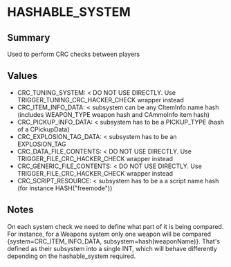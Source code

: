 # HASHABLE_SYSTEM

## Summary
Used to perform CRC checks between players

## Values
* CRC_TUNING_SYSTEM: < DO NOT USE DIRECTLY. Use TRIGGER_TUNING_CRC_HACKER_CHECK wrapper instead
* CRC_ITEM_INFO_DATA: < subsystem can be any CItemInfo name hash (includes WEAPON_TYPE weapon hash and CAmmoInfo item hash)
* CRC_PICKUP_INFO_DATA: < subsystem has to be a PICKUP_TYPE (hash of a CPickupData)
* CRC_EXPLOSION_TAG_DATA: < subsystem has to be an EXPLOSION_TAG
* CRC_DATA_FILE_CONTENTS: < DO NOT USE DIRECTLY. Use TRIGGER_FILE_CRC_HACKER_CHECK wrapper instead
* CRC_GENERIC_FILE_CONTENTS: < DO NOT USE DIRECTLY. Use TRIGGER_FILE_CRC_HACKER_CHECK wrapper instead
* CRC_SCRIPT_RESOURCE: < subsystem has to be a a script name hash (for instance HASH("freemode"))

## Notes
On each system check we need to define what part of it is being compared.
For instance, for a Weapons system only one weapon will be compared {system=CRC_ITEM_INFO_DATA, subsystem=hash(weaponName)}.
That's defined as their subsystem into a single INT, which will behave differently depending on the hashable_system required.
